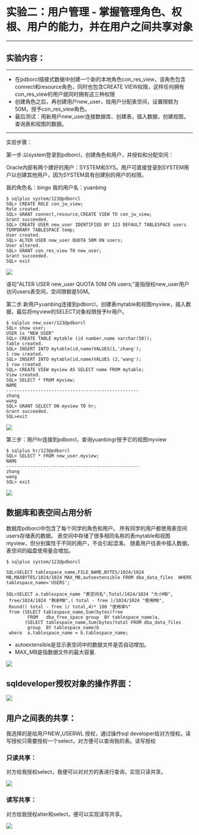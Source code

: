 # 实验二：用户管理 - 掌握管理角色、权根、用户的能力，并在用户之间共享对象
---

## 实验内容：

---
- 在pdborcl插接式数据中创建一个新的本地角色con_res_view，该角色包含connect和resource角色，同时也包含CREATE VIEW权限，这样任何拥有con_res_view的用户就同时拥有这三种权限
- 创建角色之后，再创建用户new_user，给用户分配表空间，设置限额为50M，授予con_res_view角色。
- 最后测试：用新用户new_user连接数据库、创建表，插入数据，创建视图，查询表和视图的数据。
---

实验步骤：

第一步.以system登录到pdborcl，创建角色和用户，并授权和分配空间：

Oracle内部有两个建好的用户：SYSTEM和SYS。用户可直接登录到SYSTEM用户以创建其他用户，因为SYSTEM具有创建别的用户的权限。

我的角色名：bingo
我的用户名：yuanbing

```
$ sqlplus system/123@pdborcl
SQL> CREATE ROLE con_jw_view;
Role created.
SQL> GRANT connect,resource,CREATE VIEW TO con_jw_view;
Grant succeeded.
SQL> CREATE USER new_user IDENTIFIED BY 123 DEFAULT TABLESPACE users TEMPORARY TABLESPACE temp;
User created.
SQL> ALTER USER new_user QUOTA 50M ON users;
User altered.
SQL> GRANT con_res_view TO new_user;
Grant succeeded.
SQL> exit
```
![](./img/chuangjianyonghu.png)



语句“ALTER USER new_user QUOTA 50M ON users;”是指授权new_user用户访问users表空间，空间限额是50M。

第二步.新用户yuanbing连接到pdborcl，创建表mytable和视图myview，插入数据，最后将myview的SELECT对象权限授予hr用户。

```
$ sqlplus new_user/123@pdborcl
SQL> show user;
USER is "NEW_USER"
SQL> CREATE TABLE mytable (id number,name varchar(50));
Table created.
SQL> INSERT INTO mytable(id,name)VALUES(1,'zhang');
1 row created.
SQL> INSERT INTO mytable(id,name)VALUES (2,'wang');
1 row created.
SQL> CREATE VIEW myview AS SELECT name FROM mytable;
View created.
SQL> SELECT * FROM myview;
NAME
--------------------------------------------------
zhang
wang
SQL> GRANT SELECT ON myview TO hr;
Grant succeeded.
SQL>exit
```

![](./img/chuangjianbiao.png)


第三步：用户hr连接到pdborcl，查询yuanbingr授予它的视图myview

```
$ sqlplus hr/123@pdborcl
SQL> SELECT * FROM new_user.myview;
NAME
--------------------------------------------------
zhang
wang
SQL> exit
```
![](./img/chaxunshitu.png)

## 数据库和表空间占用分析

数据库pdborcl中包含了每个同学的角色和用户。 所有同学的用户都使用表空间users存储表的数据。 表空间中存储了很多相同名称的表mytable和视图myview，但分别属性于不同的用户，不会引起混淆。 随着用户往表中插入数据，表空间的磁盘使用量会增加。

```
$ sqlplus system/123@pdborcl

SQL>SELECT tablespace_name,FILE_NAME,BYTES/1024/1024 MB,MAXBYTES/1024/1024 MAX_MB,autoextensible FROM dba_data_files  WHERE  tablespace_name='USERS';

SQL>SELECT a.tablespace_name "表空间名",Total/1024/1024 "大小MB",
 free/1024/1024 "剩余MB",( total - free )/1024/1024 "使用MB",
 Round(( total - free )/ total,4)* 100 "使用率%"
 from (SELECT tablespace_name,Sum(bytes)free
        FROM   dba_free_space group  BY tablespace_name)a,
       (SELECT tablespace_name,Sum(bytes)total FROM dba_data_files
        group  BY tablespace_name)b
 where  a.tablespace_name = b.tablespace_name;
```
- autoextensible是显示表空间中的数据文件是否自动增加。
- MAX_MB是指数据文件的最大容量.

![](./img/biaofenxi.png)



## sqldeveloper授权对象的操作界面： 

![](./img/caozuojiemian.png)

## 用户之间表的共享：
我选择的是给用户NEW_USERWL 授权，通过操作sql developer给对方授权。读写授权只需要授权一个select，对方便可以查询我的表。读写授权

### 只读共享：

对方给我授权select，我便可以对对方的表进行查询，实现只读共享。

![](./img/shouquan.png)

### 读写共享：

对方给我授权alter和select，便可以实现读写共享。

![](./img/shouquan2.png)
